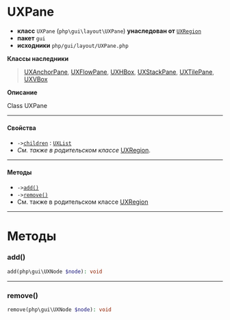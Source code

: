 # UXPane

- **класс** `UXPane` (`php\gui\layout\UXPane`) **унаследован от** [`UXRegion`](https://github.com/jphp-compiler/jphp/blob/master/exts/jphp-gui-ext/api-docs/classes/php/gui/layout/UXRegion.ru.md)
- **пакет** `gui`
- **исходники** `php/gui/layout/UXPane.php`

**Классы наследники**

> [UXAnchorPane](https://github.com/jphp-compiler/jphp/blob/master/exts/jphp-gui-ext/api-docs/classes/php/gui/layout/UXAnchorPane.ru.md), [UXFlowPane](https://github.com/jphp-compiler/jphp/blob/master/exts/jphp-gui-ext/api-docs/classes/php/gui/layout/UXFlowPane.ru.md), [UXHBox](https://github.com/jphp-compiler/jphp/blob/master/exts/jphp-gui-ext/api-docs/classes/php/gui/layout/UXHBox.ru.md), [UXStackPane](https://github.com/jphp-compiler/jphp/blob/master/exts/jphp-gui-ext/api-docs/classes/php/gui/layout/UXStackPane.ru.md), [UXTilePane](https://github.com/jphp-compiler/jphp/blob/master/exts/jphp-gui-ext/api-docs/classes/php/gui/layout/UXTilePane.ru.md), [UXVBox](https://github.com/jphp-compiler/jphp/blob/master/exts/jphp-gui-ext/api-docs/classes/php/gui/layout/UXVBox.ru.md)

**Описание**

Class UXPane

---

#### Свойства

- `->`[`children`](#prop-children) : [`UXList`](https://github.com/jphp-compiler/jphp/blob/master/exts/jphp-gui-ext/api-docs/classes/php/gui/UXList.ru.md)
- *См. также в родительском классе* [UXRegion](https://github.com/jphp-compiler/jphp/blob/master/exts/jphp-gui-ext/api-docs/classes/php/gui/layout/UXRegion.ru.md).

---

#### Методы

- `->`[`add()`](#method-add)
- `->`[`remove()`](#method-remove)
- См. также в родительском классе [UXRegion](https://github.com/jphp-compiler/jphp/blob/master/exts/jphp-gui-ext/api-docs/classes/php/gui/layout/UXRegion.ru.md)

---
# Методы

<a name="method-add"></a>

### add()
```php
add(php\gui\UXNode $node): void
```

---

<a name="method-remove"></a>

### remove()
```php
remove(php\gui\UXNode $node): void
```